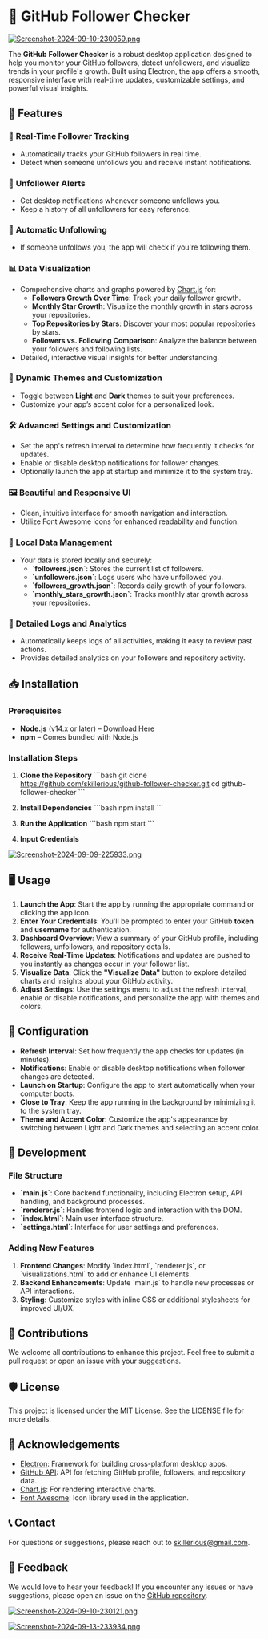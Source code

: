 
# 🚀 GitHub Follower Checker

[![Screenshot-2024-09-10-230059.png](https://i.postimg.cc/RVfJx4PC/Screenshot-2024-09-10-230059.png)](https://postimg.cc/1fm3phhb)

The **GitHub Follower Checker** is a robust desktop application designed to help you monitor your GitHub followers, detect unfollowers, and visualize trends in your profile's growth. Built using Electron, the app offers a smooth, responsive interface with real-time updates, customizable settings, and powerful visual insights.

## 🌟 Features

### 👥 **Real-Time Follower Tracking**
- Automatically tracks your GitHub followers in real time.
- Detect when someone unfollows you and receive instant notifications.

### 🚨 **Unfollower Alerts**
- Get desktop notifications whenever someone unfollows you.
- Keep a history of all unfollowers for easy reference.

### 🔄 **Automatic Unfollowing**
- If someone unfollows you, the app will check if you're following them.

### 📊 **Data Visualization**
- Comprehensive charts and graphs powered by [Chart.js](https://www.chartjs.org/) for:
  - **Followers Growth Over Time**: Track your daily follower growth.
  - **Monthly Star Growth**: Visualize the monthly growth in stars across your repositories.
  - **Top Repositories by Stars**: Discover your most popular repositories by stars.
  - **Followers vs. Following Comparison**: Analyze the balance between your followers and following lists.
- Detailed, interactive visual insights for better understanding.

### 🎨 **Dynamic Themes and Customization**
- Toggle between **Light** and **Dark** themes to suit your preferences.
- Customize your app’s accent color for a personalized look.

### 🛠 **Advanced Settings and Customization**
- Set the app's refresh interval to determine how frequently it checks for updates.
- Enable or disable desktop notifications for follower changes.
- Optionally launch the app at startup and minimize it to the system tray.

### 🖼 **Beautiful and Responsive UI**
- Clean, intuitive interface for smooth navigation and interaction.
- Utilize Font Awesome icons for enhanced readability and function.

### 📁 **Local Data Management**
- Your data is stored locally and securely:
  - **\`followers.json\`**: Stores the current list of followers.
  - **\`unfollowers.json\`**: Logs users who have unfollowed you.
  - **\`followers_growth.json\`**: Records daily growth of your followers.
  - **\`monthly_stars_growth.json\`**: Tracks monthly star growth across your repositories.

### 📝 **Detailed Logs and Analytics**
- Automatically keeps logs of all activities, making it easy to review past actions.
- Provides detailed analytics on your followers and repository activity.

## 📥 Installation

### Prerequisites

- **Node.js** (v14.x or later) – [Download Here](https://nodejs.org/)
- **npm** – Comes bundled with Node.js

### Installation Steps

1. **Clone the Repository**
   \`\`\`bash
   git clone https://github.com/skillerious/github-follower-checker.git
   cd github-follower-checker
   \`\`\`

2. **Install Dependencies**
   \`\`\`bash
   npm install
   \`\`\`

3. **Run the Application**
   \`\`\`bash
   npm start
   \`\`\`

4. **Input Credentials**

[![Screenshot-2024-09-09-225933.png](https://i.postimg.cc/SR0LW2Bz/Screenshot-2024-09-09-225933.png)](https://postimg.cc/bDT2PJNz)

## 🖥️ Usage

1. **Launch the App**: Start the app by running the appropriate command or clicking the app icon.
2. **Enter Your Credentials**: You'll be prompted to enter your GitHub **token** and **username** for authentication.
3. **Dashboard Overview**: View a summary of your GitHub profile, including followers, unfollowers, and repository details.
4. **Receive Real-Time Updates**: Notifications and updates are pushed to you instantly as changes occur in your follower list.
5. **Visualize Data**: Click the **"Visualize Data"** button to explore detailed charts and insights about your GitHub activity.
6. **Adjust Settings**: Use the settings menu to adjust the refresh interval, enable or disable notifications, and personalize the app with themes and colors.

## 🔧 Configuration

- **Refresh Interval**: Set how frequently the app checks for updates (in minutes).
- **Notifications**: Enable or disable desktop notifications when follower changes are detected.
- **Launch on Startup**: Configure the app to start automatically when your computer boots.
- **Close to Tray**: Keep the app running in the background by minimizing it to the system tray.
- **Theme and Accent Color**: Customize the app's appearance by switching between Light and Dark themes and selecting an accent color.

## 🚀 Development

### File Structure

- **\`main.js\`**: Core backend functionality, including Electron setup, API handling, and background processes.
- **\`renderer.js\`**: Handles frontend logic and interaction with the DOM.
- **\`index.html\`**: Main user interface structure.
- **\`settings.html\`**: Interface for user settings and preferences.

### Adding New Features

1. **Frontend Changes**: Modify \`index.html\`, \`renderer.js\`, or \`visualizations.html\` to add or enhance UI elements.
2. **Backend Enhancements**: Update \`main.js\` to handle new processes or API interactions.
3. **Styling**: Customize styles with inline CSS or additional stylesheets for improved UI/UX.

## 🤝 Contributions

We welcome all contributions to enhance this project. Feel free to submit a pull request or open an issue with your suggestions.

## 🛡️ License

This project is licensed under the MIT License. See the [LICENSE](LICENSE) file for more details.

## 🙏 Acknowledgements

- [Electron](https://www.electronjs.org/): Framework for building cross-platform desktop apps.
- [GitHub API](https://docs.github.com/en/rest): API for fetching GitHub profile, followers, and repository data.
- [Chart.js](https://www.chartjs.org/): For rendering interactive charts.
- [Font Awesome](https://fontawesome.com/): Icon library used in the application.

## 📞 Contact

For questions or suggestions, please reach out to [skillerious@gmail.com](mailto:skillerious@gmail.com).

## 💬 Feedback

We would love to hear your feedback! If you encounter any issues or have suggestions, please open an issue on the [GitHub repository](https://github.com/skillerious/github-follower-checker/issues).

[![Screenshot-2024-09-10-230121.png](https://i.postimg.cc/FFwk67Vn/Screenshot-2024-09-10-230121.png)](https://postimg.cc/mhNrzZqQ)

[![Screenshot-2024-09-13-233934.png](https://i.postimg.cc/d19sgV8k/Screenshot-2024-09-13-233934.png)](https://postimg.cc/TLpvDGNf)
